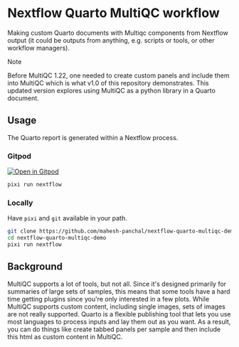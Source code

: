# Nextflow Quarto MultiQC workflow

Making custom Quarto documents with Multiqc components from Nextflow output (it could
be outputs from anything, e.g. scripts or tools, or other workflow managers).

> [!NOTE]  
> Before MultiQC 1.22, one needed to create custom panels and include them into
> MultiQC which is what v1.0 of this repository demonstrates. This updated version
> explores using MultiQC as a python library in a Quarto document.

## Usage

The Quarto report is generated within a Nextflow process.

### Gitpod

[![Open in Gitpod](https://gitpod.io/button/open-in-gitpod.svg)](https://gitpod.io/#https://github.com/mahesh-panchal/nextflow-quarto-multiqc-demo)

```bash
pixi run nextflow
```

### Locally

Have `pixi` and `git` available in your path.

```bash
git clone https://github.com/mahesh-panchal/nextflow-quarto-multiqc-demo.git
cd nextflow-quarto-multiqc-demo
pixi run nextflow
```

## Background

MultiQC supports a lot of tools, but not all. Since it's designed primarily for
summaries of large sets of samples, this means that some tools have a hard time getting
plugins since you're only interested in a few plots. While MultiQC supports custom content,
including single images, sets of images are not really supported. Quarto is a flexible publishing tool
that lets you use most languages to process inputs and lay them out as you want.
As a result, you can do things like create tabbed panels per sample and then include
this html as custom content in MultiQC.
